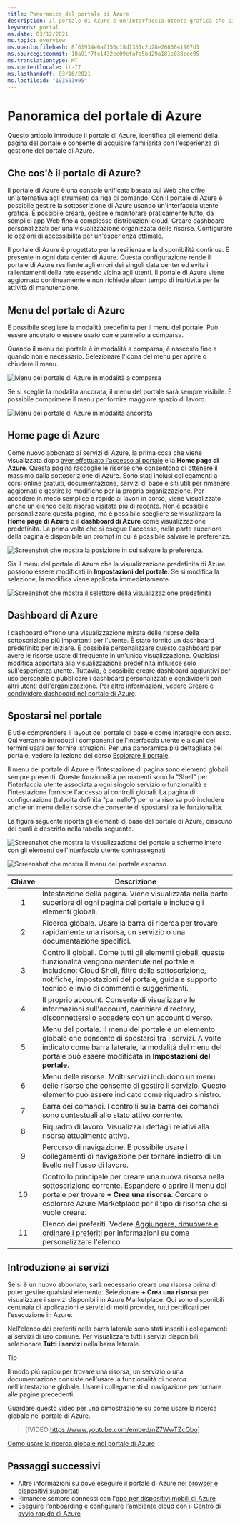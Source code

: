 ```yaml
---
title: Panoramica del portale di Azure
description: Il portale di Azure è un'interfaccia utente grafica che si può usare per gestire i servizi di Azure. Informazioni su come esplorare e trovare le risorse nel portale di Azure.
keywords: portal
ms.date: 03/12/2021
ms.topic: overview
ms.openlocfilehash: 8f61934e6af150c18d1331c2b28e2686641967d1
ms.sourcegitcommit: 18a91f7fe1432ee09efafd5bd29a181e038cee05
ms.translationtype: MT
ms.contentlocale: it-IT
ms.lasthandoff: 03/16/2021
ms.locfileid: "103563995"
---
```

# <a name="azure-portal-overview"></a>Panoramica del portale di Azure

Questo articolo introduce il portale di Azure, identifica gli elementi della pagina del portale e consente di acquisire familiarità con l'esperienza di gestione del portale di Azure.

## <a name="what-is-the-azure-portal"></a>Che cos'è il portale di Azure?

Il portale di Azure è una console unificata basata sul Web che offre un'alternativa agli strumenti da riga di comando. Con il portale di Azure è possibile gestire la sottoscrizione di Azure usando un'interfaccia utente grafica. È possibile creare, gestire e monitorare praticamente tutto, da semplici app Web fino a complesse distribuzioni cloud. Creare dashboard personalizzati per una visualizzazione organizzata delle risorse. Configurare le opzioni di accessibilità per un'esperienza ottimale.

Il portale di Azure è progettato per la resilienza e la disponibilità continua. È presente in ogni data center di Azure. Questa configurazione rende il portale di Azure resiliente agli errori dei singoli data center ed evita i rallentamenti della rete essendo vicina agli utenti. Il portale di Azure viene aggiornato continuamente e non richiede alcun tempo di inattività per le attività di manutenzione.

## <a name="azure-portal-menu"></a>Menu del portale di Azure

È possibile scegliere la modalità predefinita per il menu del portale. Può essere ancorato o essere usato come pannello a comparsa.

Quando il menu del portale è in modalità a comparsa, è nascosto fino a quando non è necessario. Selezionare l'icona del menu per aprire o chiudere il menu.

![Menu del portale di Azure in modalità a comparsa](./media/azure-portal-overview/azure-portal-overview-portal-menu-flyout.png)

Se si sceglie la modalità ancorata, il menu del portale sarà sempre visibile. È possibile comprimere il menu per fornire maggiore spazio di lavoro.

![Menu del portale di Azure in modalità ancorata](./media/azure-portal-overview/azure-portal-overview-portal-menu-expandcollapse.png)

## <a name="azure-home"></a>Home page di Azure

Come nuovo abbonato ai servizi di Azure, la prima cosa che viene visualizzata dopo [aver effettuato l'accesso al portale](https://portal.azure.com) è la **Home page di Azure**. Questa pagina raccoglie le risorse che consentono di ottenere il massimo dalla sottoscrizione di Azure. Sono stati inclusi collegamenti a corsi online gratuiti, documentazione, servizi di base e siti utili per rimanere aggiornati e gestire le modifiche per la propria organizzazione. Per accedere in modo semplice e rapido ai lavori in corso, viene visualizzato anche un elenco delle risorse visitate più di recente. Non è possibile personalizzare questa pagina, ma è possibile scegliere se visualizzare la **Home page di Azure** o il **dashboard di Azure** come visualizzazione predefinita. La prima volta che si esegue l'accesso, nella parte superiore della pagina è disponibile un prompt in cui è possibile salvare le preferenze.

![Screenshot che mostra la posizione in cui salvare la preferenza.](./media/azure-portal-overview/azure-portal-default-view.png)

Sia il menu del portale di Azure che la visualizzazione predefinita di Azure possono essere modificati in **Impostazioni del portale**. Se si modifica la selezione, la modifica viene applicata immediatamente.

![Screenshot che mostra il selettore della visualizzazione predefinita](./media/azure-portal-overview/azure-portal-overview-portal-settings-menu-home.png)

## <a name="azure-dashboard"></a>Dashboard di Azure

I dashboard offrono una visualizzazione mirata delle risorse della sottoscrizione più importanti per l'utente. È stato fornito un dashboard predefinito per iniziare. È possibile personalizzare questo dashboard per avere le risorse usate di frequente in un'unica visualizzazione. Qualsiasi modifica apportata alla visualizzazione predefinita influisce solo sull'esperienza utente. Tuttavia, è possibile creare dashboard aggiuntivi per uso personale o pubblicare i dashboard personalizzati e condividerli con altri utenti dell'organizzazione. Per altre informazioni, vedere [Creare e condividere dashboard nel portale di Azure](../azure-portal/azure-portal-dashboards.md).

## <a name="getting-around-the-portal"></a>Spostarsi nel portale

È utile comprendere il layout del portale di base e come interagire con esso. Qui verranno introdotti i componenti dell'interfaccia utente e alcuni dei termini usati per fornire istruzioni. Per una panoramica più dettagliata del portale, vedere la lezione del corso [Esplorare il portale](/learn/modules/tour-azure-portal/3-navigate-the-portal).

Il menu del portale di Azure e l'intestazione di pagina sono elementi globali sempre presenti. Queste funzionalità permanenti sono la "Shell" per l'interfaccia utente associata a ogni singolo servizio o funzionalità e l'intestazione fornisce l'accesso ai controlli globali. La pagina di configurazione (talvolta definita "pannello") per una risorsa può includere anche un menu delle risorse che consente di spostarsi tra le funzionalità.

La figura seguente riporta gli elementi di base del portale di Azure, ciascuno dei quali è descritto nella tabella seguente.

![Screenshot che mostra la visualizzazione del portale a schermo intero con gli elementi dell'interfaccia utente contrassegnati](./media/azure-portal-overview/azure-portal-overview-portal-callouts.png)

![Screenshot che mostra il menu del portale espanso](./media/azure-portal-overview/azure-portal-overview-portal-menu-callouts.png)

|Chiave|Descrizione
|:---:|---|
|1|Intestazione della pagina. Viene visualizzata nella parte superiore di ogni pagina del portale e include gli elementi globali.|
|2| Ricerca globale. Usare la barra di ricerca per trovare rapidamente una risorsa, un servizio o una documentazione specifici.|
|3|Controlli globali. Come tutti gli elementi globali, queste funzionalità vengono mantenute nel portale e includono: Cloud Shell, filtro della sottoscrizione, notifiche, impostazioni del portale, guida e supporto tecnico e invio di commenti e suggerimenti.|
|4|Il proprio account. Consente di visualizzare le informazioni sull'account, cambiare directory, disconnettersi o accedere con un account diverso.|
|5|Menu del portale. Il menu del portale è un elemento globale che consente di spostarsi tra i servizi. A volte indicato come barra laterale, la modalità del menu del portale può essere modificata in **Impostazioni del portale**.|
|6|Menu delle risorse. Molti servizi includono un menu delle risorse che consente di gestire il servizio. Questo elemento può essere indicato come riquadro sinistro.|
|7|Barra dei comandi. I controlli sulla barra dei comandi sono contestuali allo stato attivo corrente.|
|8|Riquadro di lavoro.  Visualizza i dettagli relativi alla risorsa attualmente attiva.|
|9|Percorso di navigazione. È possibile usare i collegamenti di navigazione per tornare indietro di un livello nel flusso di lavoro.|
|10|Controllo principale per creare una nuova risorsa nella sottoscrizione corrente. Espandere o aprire il menu del portale per trovare **+ Crea una risorsa**. Cercare o esplorare Azure Marketplace per il tipo di risorsa che si vuole creare.|
|11|Elenco dei preferiti. Vedere [Aggiungere, rimuovere e ordinare i preferiti](../azure-portal/azure-portal-add-remove-sort-favorites.md) per informazioni su come personalizzare l'elenco.|

## <a name="get-started-with-services"></a>Introduzione ai servizi

Se si è un nuovo abbonato, sarà necessario creare una risorsa prima di poter gestire qualsiasi elemento. Selezionare **+ Crea una risorsa** per visualizzare i servizi disponibili in Azure Marketplace. Qui sono disponibili centinaia di applicazioni e servizi di molti provider, tutti certificati per l'esecuzione in Azure.

Nell'elenco dei preferiti nella barra laterale sono stati inseriti i collegamenti ai servizi di uso comune.  Per visualizzare tutti i servizi disponibili, selezionare **Tutti i servizi** nella barra laterale.

> [!TIP]
> Il modo più rapido per trovare una risorsa, un servizio o una documentazione consiste nell'usare la funzionalità di *ricerca* nell'intestazione globale. Usare i collegamenti di navigazione per tornare alle pagine precedenti.
>
Guardare questo video per una dimostrazione su come usare la ricerca globale nel portale di Azure.


> [!VIDEO https://www.youtube.com/embed/nZ7WwTZcQbo]

[Come usare la ricerca globale nel portale di Azure](https://www.youtube.com/watch?v=nZ7WwTZcQbo)

## <a name="next-steps"></a>Passaggi successivi

* Altre informazioni su dove eseguire il portale di Azure nei [browser e dispositivi supportati](../azure-portal/azure-portal-supported-browsers-devices.md)
* Rimanere sempre connessi con l'[app per dispositivi mobili di Azure](https://azure.microsoft.com/features/azure-portal/mobile-app/)
* Eseguire l'onboarding e configurare l'ambiente cloud con il [Centro di avvio rapido di Azure](../azure-portal/azure-portal-quickstart-center.md)